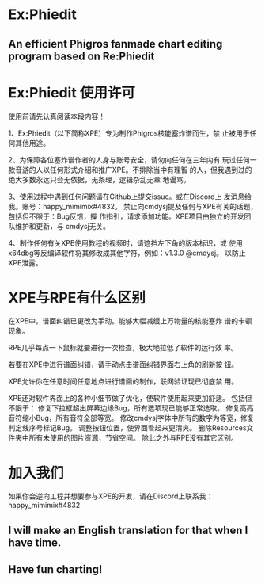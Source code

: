 # Ex:Phiedit
## An efficient Phigros fanmade chart editing program based on Re:Phiedit

# Ex:Phiedit 使用许可
使用前请先认真阅读本段内容！

1、Ex:Phiedit（以下简称XPE）专为制作Phigros核能塞炸谱而生，禁
止被用于任何其他用途。

2、为保障各位塞炸谱作者的人身与账号安全，请勿向任何在三年内有
玩过任何一款音游的人以任何形式介绍和推广XPE。不排除当中有理智
的人，但我遇到过的绝大多数永远只会无依据，无条理，逻辑杂乱无章
地谩骂。

3、使用过程中遇到任何问题请在Github上提交issue。或在Discord上
发消息给我。账号：happy_mimimix#4832。
禁止向cmdysj提及任何与XPE有关的话题，包括但不限于：Bug反馈，操
作指引，请求添加功能。XPE项目由独立的开发团队维护和更新，与
cmdysj无关。

4、制作任何有关XPE使用教程的视频时，请遮挡左下角的版本标识，或
使用x64dbg等反编译软件将其修改成其他字符，例如：v1.3.0 @cmdysj。
以防止XPE泄露。

# XPE与RPE有什么区别
在XPE中，谱面纠错已更改为手动。能够大幅减缓上万物量的核能塞炸
谱的卡顿现象。

RPE几乎每点一下鼠标就要进行一次检查，极大地拉低了软件的运行效
率。

若要在XPE中进行谱面纠错，请手动点击谱面纠错界面右上角的刷新按
钮。

XPE允许你在任意时间任意地点进行谱面的制作，联网验证现已彻底禁
用。

XPE还对软件界面上的各种小细节做了优化，使软件使用起来更加舒适。
包括但不限于：
修复下拉框超出屏幕边缘Bug，所有选项现已能够正常选取。
修复高亮音符缩小Bug，所有音符全部等宽。
修改cmdysj字体中所有的数字为等宽，修复判定线序号标记Bug。
调整按钮位置，使界面看起来更清爽。
删除Resources文件夹中所有未使用的图片资源，节省空间。
除此之外与RPE没有其它区别。

# 加入我们
如果你会逆向工程并想要参与XPE的开发，请在Discord上联系我：
happy_mimimix#4832

## I will make an English translation for that when I have time. 
## Have fun charting! 
